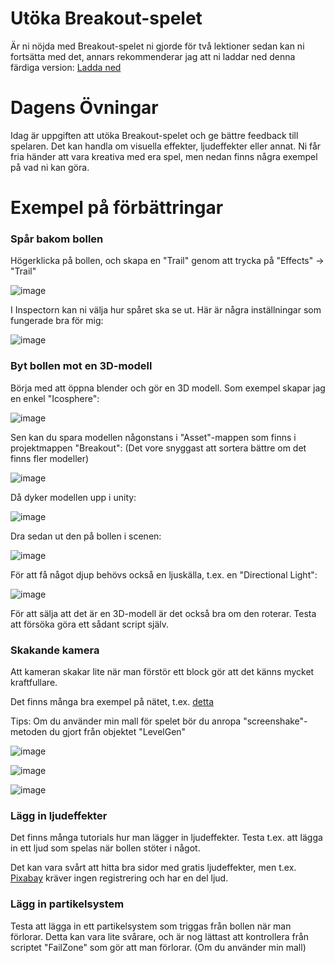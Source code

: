 # Utöka Breakout-spelet

Är ni nöjda med Breakout-spelet ni gjorde för två lektioner sedan kan ni fortsätta med det, annars rekommenderar jag att ni laddar ned denna färdiga version: [Ladda ned](breakoutDownload.md)


# Dagens Övningar

Idag är uppgiften att utöka Breakout-spelet och ge bättre feedback till spelaren. Det kan handla om visuella effekter, ljudeffekter eller annat. Ni får fria händer att vara kreativa med era spel, men nedan finns några exempel på vad ni kan göra.

# Exempel på förbättringar

### Spår bakom bollen

Högerklicka på bollen, och skapa en "Trail" genom att trycka på "Effects" -> "Trail"

![image](https://user-images.githubusercontent.com/70745846/162632235-8fd102d3-4401-43d9-880f-c2f54356521c.png)

I Inspectorn kan ni välja hur spåret ska se ut. Här är några inställningar som fungerade bra för mig:

![image](https://user-images.githubusercontent.com/70745846/162632310-dd7ba7a4-ad51-414e-b5e2-095a3fad0a1d.png)

### Byt bollen mot en 3D-modell

Börja med att öppna blender och gör en 3D modell. Som exempel skapar jag en enkel "Icosphere":

![image](https://user-images.githubusercontent.com/70745846/162634002-7a47571b-8dde-45f1-8e33-575ad4535d42.png)

Sen kan du spara modellen någonstans i "Asset"-mappen som finns i projektmappen "Breakout": (Det vore snyggast att sortera bättre om det finns fler modeller)

![image](https://user-images.githubusercontent.com/70745846/162634206-d71ca0df-fe37-49a5-891d-9bc25c1a4064.png)

Då dyker modellen upp i unity:

![image](https://user-images.githubusercontent.com/70745846/162634183-11f80dbb-9f63-4b11-801d-c166de10b390.png)

Dra sedan ut den på bollen i scenen:

![image](https://user-images.githubusercontent.com/70745846/162634298-dbc6801b-6350-4bc0-ba94-fd46f50e15ec.png)

För att få något djup behövs också en ljuskälla, t.ex. en "Directional Light":

![image](https://user-images.githubusercontent.com/70745846/162634328-c7edc08d-484c-47ae-9f06-1a60288e978d.png)

För att sälja att det är en 3D-modell är det också bra om den roterar. Testa att försöka göra ett sådant script själv.

### Skakande kamera

Att kameran skakar lite när man förstör ett block gör att det känns mycket kraftfullare.

Det finns många bra exempel på nätet, t.ex. [detta](https://medium.com/nice-things-ios-android-development/basic-2d-screen-shake-in-unity-9c27b56b516)

Tips: Om du använder min mall för spelet bör du anropa "screenshake"-metoden du gjort från objektet "LevelGen"

![image](https://user-images.githubusercontent.com/70745846/162633745-337ac0d7-e908-4d64-b41b-bed48ea1b22b.png)

![image](https://user-images.githubusercontent.com/70745846/162633779-63013112-3b46-41bf-b038-43281ccf1549.png)

![image](https://user-images.githubusercontent.com/70745846/162633852-bc367489-9885-4d96-a642-6dbfb439b339.png)

### Lägg in ljudeffekter

Det finns många tutorials hur man lägger in ljudeffekter. Testa t.ex. att lägga in ett ljud som spelas när bollen stöter i något.

Det kan vara svårt att hitta bra sidor med gratis ljudeffekter, men t.ex. [Pixabay](https://pixabay.com/sound-effects/) kräver ingen registrering och har en del ljud.

### Lägg in partikelsystem

Testa att lägga in ett partikelsystem som triggas från bollen när man förlorar. Detta kan vara lite svårare, och är nog lättast att kontrollera från scriptet "FailZone" som gör att man förlorar. (Om du använder min mall)
